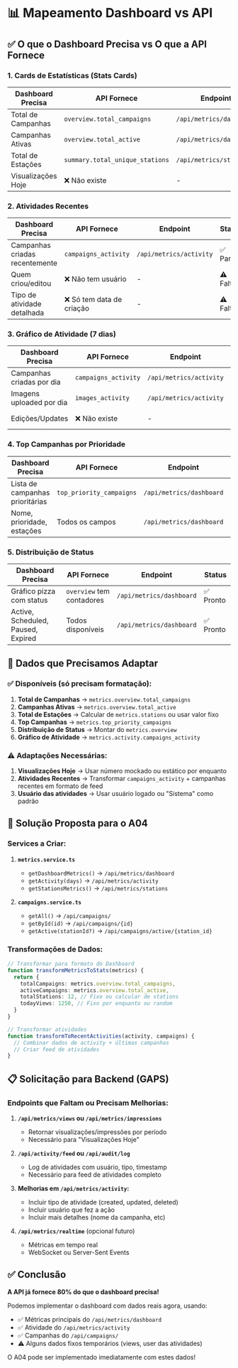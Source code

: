 # 📊 Mapeamento Dashboard vs API

## ✅ O que o Dashboard Precisa vs O que a API Fornece

### 1. Cards de Estatísticas (Stats Cards)

| Dashboard Precisa | API Fornece | Endpoint | Status |
|-------------------|-------------|----------|---------|
| Total de Campanhas | `overview.total_campaigns` | `/api/metrics/dashboard` | ✅ Pronto |
| Campanhas Ativas | `overview.total_active` | `/api/metrics/dashboard` | ✅ Pronto |
| Total de Estações | `summary.total_unique_stations` | `/api/metrics/stations` | ✅ Pronto |
| Visualizações Hoje | ❌ Não existe | - | ⚠️ Falta |

### 2. Atividades Recentes

| Dashboard Precisa | API Fornece | Endpoint | Status |
|-------------------|-------------|----------|---------|
| Campanhas criadas recentemente | `campaigns_activity` | `/api/metrics/activity` | ✅ Parcial |
| Quem criou/editou | ❌ Não tem usuário | - | ⚠️ Falta |
| Tipo de atividade detalhada | ❌ Só tem data de criação | - | ⚠️ Falta |

### 3. Gráfico de Atividade (7 dias)

| Dashboard Precisa | API Fornece | Endpoint | Status |
|-------------------|-------------|----------|---------|
| Campanhas criadas por dia | `campaigns_activity` | `/api/metrics/activity` | ✅ Pronto |
| Imagens uploaded por dia | `images_activity` | `/api/metrics/activity` | ✅ Pronto |
| Edições/Updates | ❌ Não existe | - | ⚠️ Falta |

### 4. Top Campanhas por Prioridade

| Dashboard Precisa | API Fornece | Endpoint | Status |
|-------------------|-------------|----------|---------|
| Lista de campanhas prioritárias | `top_priority_campaigns` | `/api/metrics/dashboard` | ✅ Pronto |
| Nome, prioridade, estações | Todos os campos | `/api/metrics/dashboard` | ✅ Pronto |

### 5. Distribuição de Status

| Dashboard Precisa | API Fornece | Endpoint | Status |
|-------------------|-------------|----------|---------|
| Gráfico pizza com status | `overview` tem contadores | `/api/metrics/dashboard` | ✅ Pronto |
| Active, Scheduled, Paused, Expired | Todos disponíveis | `/api/metrics/dashboard` | ✅ Pronto |

## 📝 Dados que Precisamos Adaptar

### ✅ Disponíveis (só precisam formatação):
1. **Total de Campanhas** → `metrics.overview.total_campaigns`
2. **Campanhas Ativas** → `metrics.overview.total_active`
3. **Total de Estações** → Calcular de `metrics.stations` ou usar valor fixo
4. **Top Campanhas** → `metrics.top_priority_campaigns`
5. **Distribuição de Status** → Montar do `metrics.overview`
6. **Gráfico de Atividade** → `metrics.activity.campaigns_activity`

### ⚠️ Adaptações Necessárias:
1. **Visualizações Hoje** → Usar número mockado ou estático por enquanto
2. **Atividades Recentes** → Transformar `campaigns_activity` + campanhas recentes em formato de feed
3. **Usuário das atividades** → Usar usuário logado ou "Sistema" como padrão

## 🔧 Solução Proposta para o A04

### Services a Criar:

1. **`metrics.service.ts`**
   - `getDashboardMetrics()` → `/api/metrics/dashboard`
   - `getActivity(days)` → `/api/metrics/activity`
   - `getStationsMetrics()` → `/api/metrics/stations`

2. **`campaigns.service.ts`**
   - `getAll()` → `/api/campaigns/`
   - `getById(id)` → `/api/campaigns/{id}`
   - `getActive(stationId?)` → `/api/campaigns/active/{station_id}`

### Transformações de Dados:

```typescript
// Transformar para formato do Dashboard
function transformMetricsToStats(metrics) {
  return {
    totalCampaigns: metrics.overview.total_campaigns,
    activeCampaigns: metrics.overview.total_active,
    totalStations: 12, // Fixo ou calcular de stations
    todayViews: 1250, // Fixo por enquanto ou random
  }
}

// Transformar atividades
function transformToRecentActivities(activity, campaigns) {
  // Combinar dados de activity + últimas campanhas
  // Criar feed de atividades
}
```

## 📋 Solicitação para Backend (GAPS)

### Endpoints que Faltam ou Precisam Melhorias:

1. **`/api/metrics/views` ou `/api/metrics/impressions`**
   - Retornar visualizações/impressões por período
   - Necessário para "Visualizações Hoje"

2. **`/api/activity/feed` ou `/api/audit/log`**
   - Log de atividades com usuário, tipo, timestamp
   - Necessário para feed de atividades completo

3. **Melhorias em `/api/metrics/activity`:**
   - Incluir tipo de atividade (created, updated, deleted)
   - Incluir usuário que fez a ação
   - Incluir mais detalhes (nome da campanha, etc)

4. **`/api/metrics/realtime`** (opcional futuro)
   - Métricas em tempo real
   - WebSocket ou Server-Sent Events

## ✅ Conclusão

**A API já fornece 80% do que o dashboard precisa!**

Podemos implementar o dashboard com dados reais agora, usando:
- ✅ Métricas principais do `/api/metrics/dashboard`
- ✅ Atividade do `/api/metrics/activity`
- ✅ Campanhas do `/api/campaigns/`
- ⚠️ Alguns dados fixos temporários (views, user das atividades)

O A04 pode ser implementado imediatamente com estes dados!